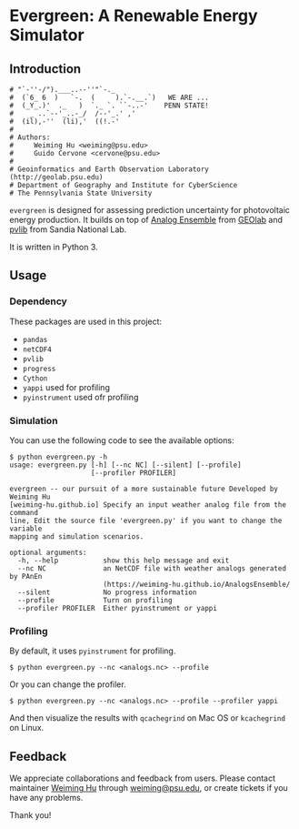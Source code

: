 # Evergreen: A Renewable Energy Simulator

## Introduction

```
# "`-''-/").___..--''"`-._
#  (`6_ 6  )   `-.  (     ).`-.__.`)   WE ARE ...
#  (_Y_.)'  ._   )  `._ `. ``-..-'    PENN STATE!
#    _ ..`--'_..-_/  /--'_.' ,'
#  (il),-''  (li),'  ((!.-'
# 
# Authors: 
#     Weiming Hu <weiming@psu.edu>
#     Guido Cervone <cervone@psu.edu>
#
# Geoinformatics and Earth Observation Laboratory (http://geolab.psu.edu)
# Department of Geography and Institute for CyberScience
# The Pennsylvania State University
```

`evergreen` is designed for assessing prediction uncertainty for photovoltaic energy production. It builds on top of [Analog Ensemble](https://weiming-hu.github.io/AnalogsEnsemble/) from [GEOlab](geoinf.psu.edu/) and [pvlib](https://pvlib-python.readthedocs.io/en/stable/) from Sandia National Lab.

It is written in Python 3.

## Usage

### Dependency

These packages are used in this project:

- `pandas`
- `netCDF4`
- `pvlib`
- `progress`
- `Cython`
- `yappi` used for profiling
- `pyinstrument` used ofr profiling

### Simulation

You can use the following code to see the available options:

```buildoutcfg
$ python evergreen.py -h
usage: evergreen.py [-h] [--nc NC] [--silent] [--profile]
                    [--profiler PROFILER]

evergreen -- our pursuit of a more sustainable future Developed by Weiming Hu
[weiming-hu.github.io] Specify an input weather analog file from the command
line, Edit the source file 'evergreen.py' if you want to change the variable
mapping and simulation scenarios.

optional arguments:
  -h, --help           show this help message and exit
  --nc NC              an NetCDF file with weather analogs generated by PAnEn
                       (https://weiming-hu.github.io/AnalogsEnsemble/
  --silent             No progress information
  --profile            Turn on profiling
  --profiler PROFILER  Either pyinstrument or yappi
```

### Profiling

By default, it uses `pyinstrument` for profiling.

```buildoutcfg
$ python evergreen.py --nc <analogs.nc> --profile
```

Or you can change the profiler.

```buildoutcfg
$ python evergreen.py --nc <analogs.nc> --profile --profiler yappi
```

And then visualize the results with `qcachegrind` on Mac OS or `kcachegrind` on Linux.

## Feedback

We appreciate collaborations and feedback from users. Please contact maintainer [Weiming Hu](http://weiming.ddns.net) through [weiming@psu.edu](weiming@psu.edu), or create tickets if you have any problems.

Thank you!

